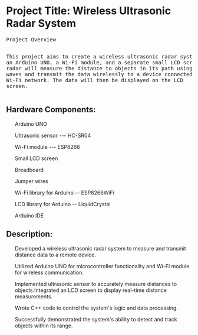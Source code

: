 <head>
    <title>Final Year Project</title>
</head>
<body>
    <div><h1>Project Title: Wireless Ultrasonic Radar System</h1>
    <pre>Project Overview

This project aims to create a wireless ultrasonic radar system using an Arduino UNO, 
a Wi-Fi module, and a separate small LCD screen. The radar will measure the distance to objects in its path 
using ultrasonic waves and transmit the data wirelessly to a device connected to the same Wi-Fi network. 
The data will then be displayed on the LCD screen.</pre></div>

<div><h2>Hardware Components:</h2>
    <ol>Arduino UNO</ol>
    <ol>Ultrasonic sensor --- HC-SR04</ol>
    <ol>Wi-Fi module --- ESP8266 </ol>
    <ol>Small LCD screen</ol>
    <ol>Breadboard</ol>
    <ol>Jumper wires</ol>
</div>
<div>
    <ol>Wi-Fi library for Arduino -- ESP8266WiFi</ol>
    <ol>LCD library for Arduino -- LiquidCrystal</ol>
    <ol>Arduino IDE</ol>
    <h2>Description:</h2>
    <ul>Developed a wireless ultrasonic radar system to measure and transmit distance data to a remote device.</ul>
    <ul>Utilized Arduino UNO for microcontroller functionality and Wi-Fi module for wireless communication.</ul>
    <ul>Implemented ultrasonic sensor to accurately measure distances to objects.Integrated an LCD screen to display real-time distance measurements.</ul>
    <ul>Wrote C++ code to control the system's logic and data processing.</ul>
    <ul>Successfully demonstrated the system's ability to detect and track objects within its range.</ul>
</div>
</body>
</html>

